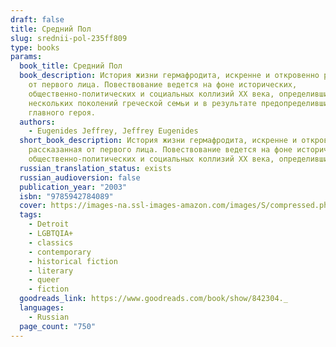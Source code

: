 ```yaml
---
draft: false
title: Средний Пол
slug: srednii-pol-235ff809
type: books
params:
  book_title: Средний Пол
  book_description: История жизни гермафродита, искренне и откровенно рассказанная
    от первого лица. Повествование ведется на фоне исторических,
    общественно-политических и социальных коллизий XX века, определивших судьбу
    нескольких поколений греческой семьи и в результате предопределивших жизнь
    главного героя.
  authors:
    - Eugenides Jeffrey, Jeffrey Eugenides
  short_book_description: История жизни гермафродита, искренне и откровенно
    рассказанная от первого лица. Повествование ведется на фоне исторических,
    общественно-политических и социальных коллизий XX века, определивших...
  russian_translation_status: exists
  russian_audioversion: false
  publication_year: "2003"
  isbn: "9785942784089"
  cover: https://images-na.ssl-images-amazon.com/images/S/compressed.photo.goodreads.com/books/1603873546i/842304.jpg
  tags:
    - Detroit
    - LGBTQIA+
    - classics
    - contemporary
    - historical fiction
    - literary
    - queer
    - fiction
  goodreads_link: https://www.goodreads.com/book/show/842304._
  languages:
    - Russian
  page_count: "750"
---
```

